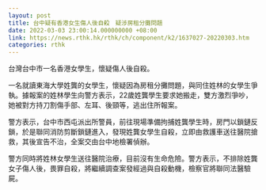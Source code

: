 ```yaml
---
layout: post
title: 台中疑有香港女生傷人後自殺　疑涉房租分攤問題
date: 2022-03-03 23:00:14.000000000 +08:00
link: https://news.rthk.hk/rthk/ch/component/k2/1637027-20220303.htm
categories: rthk
---
```


台灣台中市一名香港女學生，懷疑傷人後自殺。

一名就讀東海大學姓龔的女學生，懷疑因為房租分攤問題，與同住姓林的女學生爭執。據報案的姓林學生向警方表示，22歲姓龔學生要求她搬走，雙方激烈爭吵，她被對方持刀割傷手部、左耳、後頸等，逃出住所報案。

警方表示，台中市西屯派出所警員，前往現場準備拘捕姓龔學生時，房門以鎖鏈反鎖，於是聯同消防剪斷鎖鏈進入，發現姓龔女學生自殺，立即由救護車送往醫院搶救，其後宣告不治，全案交由台中地檢署偵辦。

警方同時將姓林女學生送往醫院治療，目前沒有生命危險。警方表示，不排除姓龔女子傷人後，畏罪自殺，將繼續調查案發經過與自殺動機，檢察官將聯同法醫驗屍。
